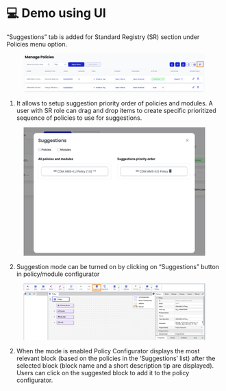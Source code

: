 # 💻 Demo using UI

“Suggestions” tab is added for Standard Registry (SR) section under Policies menu option.

<figure><img src="../../../../.gitbook/assets/Screenshot 2024-02-27 at 10.40.53 AM.png" alt=""><figcaption></figcaption></figure>

1. It allows to setup suggestion priority order of policies and modules. A user with SR role can drag and drop items to create specific prioritized sequence of policies to use for suggestions.

<figure><img src="../../../../.gitbook/assets/image (3) (1) (1) (1) (1) (1) (1).png" alt=""><figcaption></figcaption></figure>

2. Suggestion mode can be turned on by clicking on “Suggestions” button in policy/module configurator

<figure><img src="../../../../.gitbook/assets/Screenshot 2024-02-27 at 11.17.05 AM.png" alt=""><figcaption></figcaption></figure>

2. When the mode is enabled Policy Configurator displays the most relevant block (based on the policies in the ‘Suggestions’ list) after the selected block (block name and a short description tip are displayed). Users can click on the suggested block to add it to the policy configurator.
